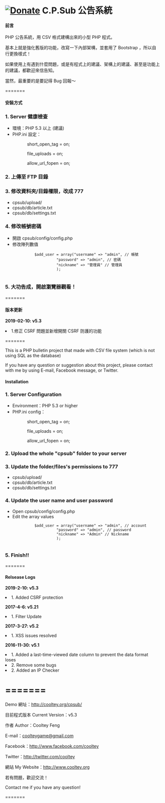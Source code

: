 [![Donate](https://img.shields.io/badge/Donate-PayPal-green.svg)](https://www.paypal.com/cgi-bin/webscr?cmd=_donations&business=DJP82TECKDSFL&currency_code=USD&source=url)
C.P.Sub 公告系統
=======
<h4>前言</h4>

PHP 公告系統，用 CSV 格式建構出來的小型 PHP 程式。

基本上就是強化舊版的功能，改寫一下內部架構，並套用了 Bootstrap ，所以自行更換樣式！

如果使用上有遇到什麼問題，或是有程式上的建議、架構上的建議、甚至是功能上的建議，都歡迎來信告知。

當然，最重要的是要記得 Bug 回報～

=======

<h4>安裝方式</h4>

<h3>1. Server 健康檢查</h3>
<ul>
  <li>環境：PHP 5.3 以上 (建議)</li>
  <li>PHP.ini 設定：
    <ul>
      <ol>short_open_tag = on;</ol>
      <ol>file_uploads = on;</ol>
      <ol>allow_url_fopen = on;</ol>
    </ul>
  </li>
</ul>
<h3>2. 上傳至 FTP 目錄</h3>
<h3>3. 修改資料夾/目錄權限，改成 777</h3>
<ul> 
 <li>cpsub/upload/</li>
 <li>cpsub/db/article.txt</li>
 <li>cpsub/db/settings.txt</li>
</ul>
<h3>4. 修改帳號密碼</h3>
<ul>
 <li>開啟 cpsub/config/config.php</li>
 <li>修改陣列數值</li>
 <code>
          $add_user	= array("username" => "admin", // 帳號
					"password" => "admin", // 密碼
					"nickname" => "管理員" // 管理員
					); 
 </code>
</ul>
<h3>5. 大功告成，開啟瀏覽器觀看！</h3>

=======

<h4>版本更新</h4>

<b>2019-02-10: v5.3</b><br>
<li>1.修正 CSRF 問題並新增開關 CSRF 防護的功能</li>



=======

This is a PHP bulletin project that made with CSV file system (which is not using SQL as the database)

If you have any question or suggestion about this project, please contact with me by using E-mail, Facebook message, or Twitter.

<h4>Installation</h4>

<h3>1. Server Configuration</h3>
<ul>
  <li>Environment：PHP 5.3 or higher</li>
  <li>PHP.ini config：
    <ul>
      <ol>short_open_tag = on;</ol>
      <ol>file_uploads = on;</ol>
      <ol>allow_url_fopen = on;</ol>
    </ul>
  </li>
</ul>
<h3>2. Upload the whole "cpsub" folder to your server</h3>
<h3>3. Update the folder/files's permissions to 777</h3>
<ul> 
 <li>cpsub/upload/</li>
 <li>cpsub/db/article.txt</li>
 <li>cpsub/db/settings.txt</li>
</ul>
<h3>4. Update the user name and user password</h3>
<ul>
 <li>Open cpsub/config/config.php</li>
 <li>Edit the array values</li>
 <code>
          $add_user	= array("username" => "admin", // account
					"password" => "admin", // password
					"nickname" => "Admin" // Nickname
					); 
 </code>
</ul>
<h3>5. Finish!!</h3>


=======

<h4>Relsease Logs</h4>

<b>2019-2-10: v5.3</b><br>
<li>1. Added CSRF protection</li>

<b>2017-4-6: v5.21</b><br>
<li>1. Filter Update</li>

<b>2017-3-27: v5.2</b><br>
<li>1. XSS issues resolved</li>

<b>2016-11-30: v5.1</b><br>
<li>1. Added a last-time-viewed date column to prevent the data format loses</li>
<li>2. Remove some bugs</li>
<li>2. Added an IP Checker</li>



=======
=======

Demo 網址：http://cooltey.org/cpsub/

目前程式版本 Current Version：v5.3

作者 Author：Cooltey Feng

E-mail：coolteygame@gmail.com

Facebook：http://www.facebook.com/cooltey

Twitter：http://twitter.com/cooltey

網站 My Website：http://www.cooltey.org

若有問題，歡迎交流！

Contact me if you have any question!

=======
